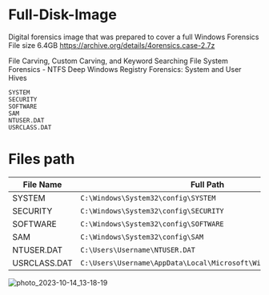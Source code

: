 # Full-Disk-Image
Digital forensics image that was prepared to cover a full Windows Forensics 
File size 6.4GB https://archive.org/details/4orensics.case-2.7z

File Carving, Custom Carving, and Keyword Searching
File System Forensics - NTFS
Deep Windows Registry Forensics: System and User Hives

    SYSTEM
    SECURITY
    SOFTWARE
    SAM
    NTUSER.DAT
    USRCLASS.DAT

# Files path 
| File Name    | Full Path                                     |
|--------------|----------------------------------------------|
| SYSTEM       | `C:\Windows\System32\config\SYSTEM`         |
| SECURITY     | `C:\Windows\System32\config\SECURITY`       |
| SOFTWARE     | `C:\Windows\System32\config\SOFTWARE`       |
| SAM          | `C:\Windows\System32\config\SAM`            |
| NTUSER.DAT   | `C:\Users\Username\NTUSER.DAT`              |
| USRCLASS.DAT | `C:\Users\Username\AppData\Local\Microsoft\Windows\UsrClass.dat` |

![photo_2023-10-14_13-18-19](https://github.com/vm32/Full-Disk-Image/assets/21219411/fa471e97-959c-4ed5-8bcb-dd7584d4b70a)
